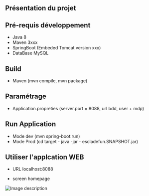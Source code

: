 

## Présentation du projet



## Pré-requis développement

- Java 8
- Maven 3xxx
- SpringBoot (Embeded Tomcat version xxx)
- DataBase MySQL

## Build

- Maven (mvn compile, mvn package)

## Paramétrage

- Application.propreties (server.port = 8088, url bdd, user + mdp)

## Run Application

- Mode dev (mvn spring-boot:run)
- Mode Prod (cd target - java -jar - escladefun.SNAPSHOT.jar)

## Utiliser l'applcation WEB

- URL localhost:8088

- screen homepage 

![Image description](link-to-image)


